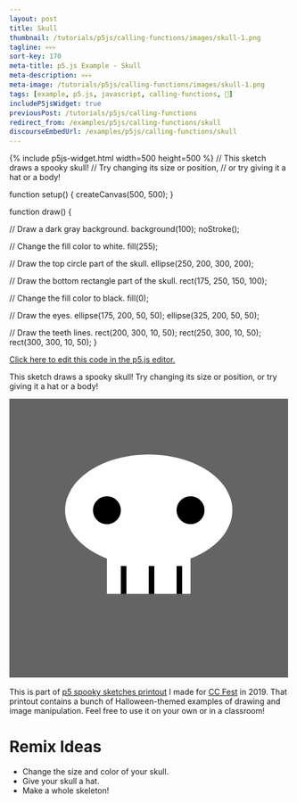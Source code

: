 ```yaml
---
layout: post
title: Skull
thumbnail: /tutorials/p5js/calling-functions/images/skull-1.png
tagline: 💀💀💀
sort-key: 170
meta-title: p5.js Example - Skull
meta-description: 💀💀💀
meta-image: /tutorials/p5js/calling-functions/images/skull-1.png
tags: [example, p5.js, javascript, calling-functions, 🎃]
includeP5jsWidget: true
previousPost: /tutorials/p5js/calling-functions
redirect_from: /examples/p5js/calling-functions/skull
discourseEmbedUrl: /examples/p5js/calling-functions/skull
---
```


{% include p5js-widget.html width=500 height=500 %}
// This sketch draws a spooky skull!
// Try changing its size or position,
// or try giving it a hat or a body!

function setup() {
  createCanvas(500, 500);
}

function draw() {

  // Draw a dark gray background.
  background(100);
  noStroke();

  // Change the fill color to white.
  fill(255);

  // Draw the top circle part of the skull.
  ellipse(250, 200, 300, 200);

  // Draw the bottom rectangle part of the skull.
  rect(175, 250, 150, 100);

  // Change the fill color to black.
  fill(0);

  // Draw the eyes.
  ellipse(175, 200, 50, 50);
  ellipse(325, 200, 50, 50);

  // Draw the teeth lines.
  rect(200, 300, 10, 50);
  rect(250, 300, 10, 50);
  rect(300, 300, 10, 50);
}
</script>

[Click here to edit this code in the p5.js editor.](https://editor.p5js.org/KevinWorkman/sketches/PLk4DH8JH)

This sketch draws a spooky skull! Try changing its size or position, or try giving it a hat or a body!

![skull](/tutorials/p5js/calling-functions/images/skull-2.png)

This is part of [p5 spooky sketches printout](http://tinyurl.com/p5-spooky-sketches) I made for [CC Fest](http://ccfest.rocks/) in 2019. That printout contains a bunch of Halloween-themed examples of drawing and image manipulation. Feel free to use it on your own or in a classroom!

# Remix Ideas

- Change the size and color of your skull.
- Give your skull a hat.
- Make a whole skeleton!

